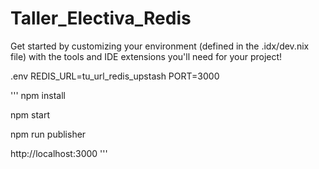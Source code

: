 # Taller_Electiva_Redis

Get started by customizing your environment (defined in the .idx/dev.nix file) with the tools and IDE extensions you'll need for your project!

.env
REDIS_URL=tu_url_redis_upstash
PORT=3000

'''
npm install

npm start

npm run publisher

http://localhost:3000
'''